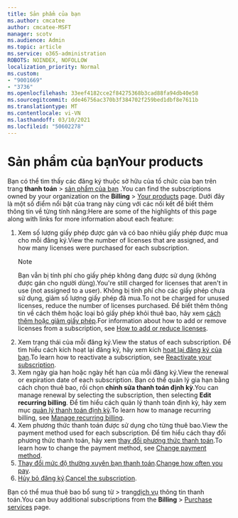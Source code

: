 ```yaml
---
title: Sản phẩm của bạn
ms.author: cmcatee
author: cmcatee-MSFT
manager: scotv
ms.audience: Admin
ms.topic: article
ms.service: o365-administration
ROBOTS: NOINDEX, NOFOLLOW
localization_priority: Normal
ms.custom:
- "9001669"
- "3736"
ms.openlocfilehash: 33eef4182cce2f84275368b3cad88fa94db40e58
ms.sourcegitcommit: dde46756ac370b3f384702f259bed1dbf8e7611b
ms.translationtype: MT
ms.contentlocale: vi-VN
ms.lasthandoff: 03/10/2021
ms.locfileid: "50602278"
---
```

# <a name="your-products"></a><span data-ttu-id="d2746-102">Sản phẩm của bạn</span><span class="sxs-lookup"><span data-stu-id="d2746-102">Your products</span></span>

<span data-ttu-id="d2746-103">Bạn có thể tìm thấy các đăng ký thuộc sở hữu của tổ chức của bạn trên trang **thanh toán**  >  [sản phẩm của bạn](https://go.microsoft.com/fwlink/p/?linkid=842054) .</span><span class="sxs-lookup"><span data-stu-id="d2746-103">You can find the subscriptions owned by your organization on the **Billing** > [Your products](https://go.microsoft.com/fwlink/p/?linkid=842054) page.</span></span> <span data-ttu-id="d2746-104">Dưới đây là một số điểm nổi bật của trang này cùng với các nối kết để biết thêm thông tin về từng tính năng:</span><span class="sxs-lookup"><span data-stu-id="d2746-104">Here are some of the highlights of this page along with links for more information about each feature:</span></span>

1. <span data-ttu-id="d2746-105">Xem số lượng giấy phép được gán và có bao nhiêu giấy phép được mua cho mỗi đăng ký.</span><span class="sxs-lookup"><span data-stu-id="d2746-105">View the number of licenses that are assigned, and how many licenses were purchased for each subscription.</span></span>
    > [!NOTE]
    > <span data-ttu-id="d2746-106">Bạn vẫn bị tính phí cho giấy phép không đang được sử dụng (không được gán cho người dùng).</span><span class="sxs-lookup"><span data-stu-id="d2746-106">You're still charged for licenses that aren't in use (not assigned to a user).</span></span> <span data-ttu-id="d2746-107">Không bị tính phí cho các giấy phép chưa sử dụng, giảm số lượng giấy phép đã mua.</span><span class="sxs-lookup"><span data-stu-id="d2746-107">To not be charged for unused licenses, reduce the number of licenses purchased.</span></span> <span data-ttu-id="d2746-108">Để biết thêm thông tin về cách thêm hoặc loại bỏ giấy phép khỏi thuê bao, hãy xem [cách thêm hoặc giảm giấy phép](https://docs.microsoft.com/alchemyinsights/how-to-add-or-reduce-licenses).</span><span class="sxs-lookup"><span data-stu-id="d2746-108">For information about how to add or remove licenses from a subscription, see [How to add or reduce licenses](https://docs.microsoft.com/alchemyinsights/how-to-add-or-reduce-licenses).</span></span>
2. <span data-ttu-id="d2746-109">Xem trạng thái của mỗi đăng ký.</span><span class="sxs-lookup"><span data-stu-id="d2746-109">View the status of each subscription.</span></span> <span data-ttu-id="d2746-110">Để tìm hiểu cách kích hoạt lại đăng ký, hãy xem kích [hoạt lại đăng ký của bạn](reactivate-your-subscription.md).</span><span class="sxs-lookup"><span data-stu-id="d2746-110">To learn how to reactivate a subscription, see [Reactivate your subscription](reactivate-your-subscription.md).</span></span>
3. <span data-ttu-id="d2746-111">Xem ngày gia hạn hoặc ngày hết hạn của mỗi đăng ký.</span><span class="sxs-lookup"><span data-stu-id="d2746-111">View the renewal or expiration date of each subscription.</span></span> <span data-ttu-id="d2746-112">Bạn có thể quản lý gia hạn bằng cách chọn thuê bao, rồi chọn **chỉnh sửa thanh toán định kỳ**.</span><span class="sxs-lookup"><span data-stu-id="d2746-112">You can manage renewal by selecting the subscription, then selecting **Edit recurring billing**.</span></span> <span data-ttu-id="d2746-113">Để tìm hiểu cách quản lý thanh toán định kỳ, hãy xem mục [quản lý thanh toán định kỳ](manage-auto-renewal.md).</span><span class="sxs-lookup"><span data-stu-id="d2746-113">To learn how to manage recurring billing, see [Manage recurring billing](manage-auto-renewal.md).</span></span>
4. <span data-ttu-id="d2746-114">Xem phương thức thanh toán được sử dụng cho từng thuê bao.</span><span class="sxs-lookup"><span data-stu-id="d2746-114">View the payment method used for each subscription.</span></span> <span data-ttu-id="d2746-115">Để tìm hiểu cách thay đổi phương thức thanh toán, hãy xem [thay đổi phương thức thanh toán](change-payment-method.md).</span><span class="sxs-lookup"><span data-stu-id="d2746-115">To learn how to change the payment method, see [Change payment method](change-payment-method.md).</span></span>
5. <span data-ttu-id="d2746-116">[Thay đổi mức độ thường xuyên bạn thanh toán](change-how-often-you-pay.md).</span><span class="sxs-lookup"><span data-stu-id="d2746-116">[Change how often you pay](change-how-often-you-pay.md).</span></span>
6. <span data-ttu-id="d2746-117">[Hủy bỏ đăng ký](https://go.microsoft.com/fwlink/?linkid=2119113).</span><span class="sxs-lookup"><span data-stu-id="d2746-117">[Cancel the subscription](https://go.microsoft.com/fwlink/?linkid=2119113).</span></span>

<span data-ttu-id="d2746-118">Bạn có thể mua thuê bao bổ sung từ  >  trang[dịch vụ](https://go.microsoft.com/fwlink/p/?linkid=868433) thông tin thanh toán.</span><span class="sxs-lookup"><span data-stu-id="d2746-118">You can buy additional subscriptions from the **Billing** > [Purchase services](https://go.microsoft.com/fwlink/p/?linkid=868433) page.</span></span>